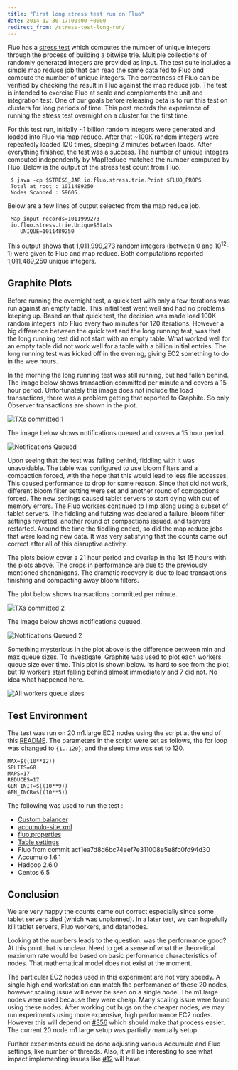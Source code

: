 ```yaml
---
title: "First long stress test run on Fluo"
date: 2014-12-30 17:00:00 +0000
redirect_from: /stress-test-long-run/
---
```


Fluo has a [stress test][1] which computes the number of unique integers
through the process of building a bitwise trie.  Multiple collections of
randomly generated integers are provided as input.  The test suite includes a
simple map reduce job that can read the same data fed to Fluo and compute the
number of unique integers. The correctness of Fluo can be verified by checking
the result in Fluo against the map reduce job.  The test is intended to
exercise Fluo at scale and complements the unit and integration test.  One of
our goals before releasing beta is to run this test on clusters for long
periods of time.  This post records the experience of running the stress test
overnight on a cluster for the first time.   

For this test run, initially ~1 billion random integers were generated and
loaded into Fluo via map reduce.  After that ~100K random integers were
repeatedly loaded 120 times, sleeping 2 minutes between loads.  After
everything finished, the test was a success. The number of unique integers
computed independently by MapReduce matched the number computed by Fluo. Below
is the output of the stress test count from Fluo.

     $ java -cp $STRESS_JAR io.fluo.stress.trie.Print $FLUO_PROPS
     Total at root : 1011489250
     Nodes Scanned : 59605

Below are a few lines of output selected from the map reduce job.

     Map input records=1011999273
     io.fluo.stress.trie.Unique$Stats 
        UNIQUE=1011489250

This output shows that 1,011,999,273 random integers (between 0 and
10<sup>12</sup>-1) were given to Fluo and map reduce.  Both computations
reported 1,011,489,250 unique integers.    

Graphite Plots
--------------

Before running the overnight test, a quick test with only a few iterations was
run against an empty table.  This initial test went well and had no problems
keeping up.  Based on that quick test, the decision was made load 100K random
integers into Fluo every two minutes for 120 iterations.  However a big
difference between the quick test and the long running test, was that the long
running test did not start with an empty table. What worked well for an empty
table did not work well for a table with a billion initial entries.  The long
running test was kicked off in the evening, giving EC2 something to do in the
wee hours.

In the morning the long running test was still running, but had fallen behind.
The image below shows transaction committed per minute and covers a 15 hour
period.  Unfortunately this image does not include the load transactions, there
was a problem getting that reported to Graphite.  So only Observer transactions
are shown in the plot.

![TXs committed 1](/resources/blog/stress_1/committed-1.png "TX Committed per minute")  

The image below shows notifications queued and covers a 15 hour period.  

![Notifications Queued](/resources/blog/stress_1/queue-1.png "Notifications Queued")

Upon seeing that the test was falling behind, fiddling with it was unavoidable.
The table was configured to use bloom filters and a compaction forced, with the
hope that this would lead to less file accesses.  This caused performance to
drop for some reason.  Since that did not work, different bloom filter setting
were set and another round of compactions forced.  The new settings caused
tablet servers to start dying with out of memory errors.  The Fluo workers
continued to limp along using a subset of tablet servers.   The fiddling and
futzing was declared a failure, bloom filter settings reverted, another round
of compactions issued, and tservers restarted.  Around the time the fiddling
ended, so did the map reduce jobs that were loading new data.  It was very
satisfying that the counts came out correct after all of this disruptive
activity.

The plots below cover a 21 hour period and overlap in the 1st 15 hours with the
plots above.  The drops in performance are due to the previously mentioned
shenanigans.  The dramatic recovery is due to load transactions finishing and
compacting away bloom filters. 

The plot below shows transactions committed per minute.

![TXs committed 2](/resources/blog/stress_1/committed-2.png "TX Committed per minute") 

The image below shows notifications queued.

![Notifications Queued 2](/resources/blog/stress_1/queue-2.png "Notifications Queued 2")

Something mysterious in the plot above is the difference between min and max
queue sizes.  To investigate, Graphite was used to plot each workers queue size
over time.  This plot is shown below.  Its hard to see from the plot, but 10
workers start falling behind almost immediately and 7 did not.  No idea what
happened here.

![All workers queue sizes](/resources/blog/stress_1/all-workers-queue-sizes-2.png "All workers queue sizes")

Test Environment
----------------

The test was run on 20 m1.large EC2 nodes using the script at the end of this
[README][1].  The parameters in the script were set as follows, the for loop
was changed to `{1..120}`, and the sleep time was set to 120.

    MAX=$((10**12))
    SPLITS=68
    MAPS=17
    REDUCES=17
    GEN_INIT=$((10**9))
    GEN_INCR=$((10**5))


The following was used to run the test :

 * [Custom balancer][2]
 * [accumulo-site.xml](/resources/blog/stress_1/accumulo-site.xml)
 * [fluo.properties](/resources/blog/stress_1/fluo.properties)
 * [Table settings](/resources/blog/stress_1/table_settings.txt)
 * Fluo from commit acf1ea7d8d6bc74eef7e311008e5e8fc0fd94d30
 * Accumulo 1.6.1
 * Hadoop 2.6.0
 * Centos 6.5

Conclusion
----------

We are very happy the counts came out correct especially since some tablet
servers died (which was unplanned).  In a later test, we can hopefully kill
tablet servers, Fluo workers, and datanodes.

Looking at the numbers leads to the question: was the performance good?  At
this point that is unclear.   Need to get a sense of what the theoretical
maximum rate would be based on basic performance characteristics of nodes.
That mathematical model does not exist at the moment.  

The particular EC2 nodes used in this experiment are not very speedy.  A single
high end workstation can match the performance of these 20 nodes, however
scaling issue will never be seen on a single node.  The m1.large nodes were
used because they were cheap.  Many scaling issue were found using these nodes.
After working out bugs on the cheaper nodes, we may run experiments using more
expensive, high performance EC2 nodes.  However this will depend on [#356][4]
which should make that process easier.  The current 20 node m1.large setup was
partially manually setup.

Further experiments could be done adjusting various Accumulo and Fluo settings,
like number of threads.  Also, it will be interesting to see what impact
implementing issues like [#12][3] will have. 

[1]: https://github.com/apache/incubator-fluo/blob/acf1ea7d8d6bc74eef7e311008e5e8fc0fd94d30/modules/stress/README.md
[2]: https://github.com/keith-turner/stress-balancer
[3]: https://github.com/apache/incubator-fluo/issues/12
[4]: https://github.com/apache/incubator-fluo/issues/356
